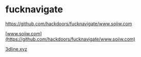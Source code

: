 # fucknavigate
https://github.com/hackdoors/fucknavigate/www.soiiw.com

[www.soiiw.com](https://github.com/hackdoors/fucknavigate/www.soiiw.com)

[3dline.xyz](https://github.com/hackdoors/fucknavigate/3dline.xyz)
